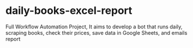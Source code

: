 # daily-books-excel-report
Full Workflow Automation Project, It aims to develop a bot that runs daily, scraping books, check their prices, save data in Google Sheets, and emails report
